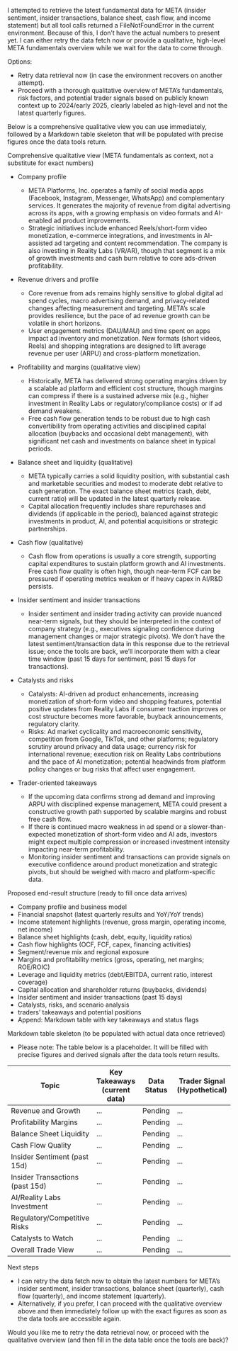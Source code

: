 I attempted to retrieve the latest fundamental data for META (insider sentiment, insider transactions, balance sheet, cash flow, and income statement) but all tool calls returned a FileNotFoundError in the current environment. Because of this, I don’t have the actual numbers to present yet. I can either retry the data fetch now or provide a qualitative, high-level META fundamentals overview while we wait for the data to come through.

Options:
- Retry data retrieval now (in case the environment recovers on another attempt).
- Proceed with a thorough qualitative overview of META’s fundamentals, risk factors, and potential trader signals based on publicly known context up to 2024/early 2025, clearly labeled as high-level and not the latest quarterly figures.

Below is a comprehensive qualitative view you can use immediately, followed by a Markdown table skeleton that will be populated with precise figures once the data tools return.

Comprehensive qualitative view (META fundamentals as context, not a substitute for exact numbers)
- Company profile
  - META Platforms, Inc. operates a family of social media apps (Facebook, Instagram, Messenger, WhatsApp) and complementary services. It generates the majority of revenue from digital advertising across its apps, with a growing emphasis on video formats and AI-enabled ad product improvements.
  - Strategic initiatives include enhanced Reels/short-form video monetization, e-commerce integrations, and investments in AI-assisted ad targeting and content recommendation. The company is also investing in Reality Labs (VR/AR), though that segment is a mix of growth investments and cash burn relative to core ads-driven profitability.

- Revenue drivers and profile
  - Core revenue from ads remains highly sensitive to global digital ad spend cycles, macro advertising demand, and privacy-related changes affecting measurement and targeting. META’s scale provides resilience, but the pace of ad revenue growth can be volatile in short horizons.
  - User engagement metrics (DAU/MAU) and time spent on apps impact ad inventory and monetization. New formats (short videos, Reels) and shopping integrations are designed to lift average revenue per user (ARPU) and cross-platform monetization.

- Profitability and margins (qualitative view)
  - Historically, META has delivered strong operating margins driven by a scalable ad platform and efficient cost structure, though margins can compress if there is a sustained adverse mix (e.g., higher investment in Reality Labs or regulatory/compliance costs) or if ad demand weakens.
  - Free cash flow generation tends to be robust due to high cash convertibility from operating activities and disciplined capital allocation (buybacks and occasional debt management), with significant net cash and investments on balance sheet in typical periods.

- Balance sheet and liquidity (qualitative)
  - META typically carries a solid liquidity position, with substantial cash and marketable securities and modest to moderate debt relative to cash generation. The exact balance sheet metrics (cash, debt, current ratio) will be updated in the latest quarterly release.
  - Capital allocation frequently includes share repurchases and dividends (if applicable in the period), balanced against strategic investments in product, AI, and potential acquisitions or strategic partnerships.

- Cash flow (qualitative)
  - Cash flow from operations is usually a core strength, supporting capital expenditures to sustain platform growth and AI investments. Free cash flow quality is often high, though near-term FCF can be pressured if operating metrics weaken or if heavy capex in AI/R&D persists.

- Insider sentiment and insider transactions
  - Insider sentiment and insider trading activity can provide nuanced near-term signals, but they should be interpreted in the context of company strategy (e.g., executives signaling confidence during management changes or major strategic pivots). We don’t have the latest sentiment/transaction data in this response due to the retrieval issue; once the tools are back, we’ll incorporate them with a clear time window (past 15 days for sentiment, past 15 days for transactions).

- Catalysts and risks
  - Catalysts: AI-driven ad product enhancements, increasing monetization of short-form video and shopping features, potential positive updates from Reality Labs if consumer traction improves or cost structure becomes more favorable, buyback announcements, regulatory clarity.
  - Risks: Ad market cyclicality and macroeconomic sensitivity, competition from Google, TikTok, and other platforms; regulatory scrutiny around privacy and data usage; currency risk for international revenue; execution risk on Reality Labs contributions and the pace of AI monetization; potential headwinds from platform policy changes or bug risks that affect user engagement.

- Trader-oriented takeaways
  - If the upcoming data confirms strong ad demand and improving ARPU with disciplined expense management, META could present a constructive growth path supported by scalable margins and robust free cash flow.
  - If there is continued macro weakness in ad spend or a slower-than-expected monetization of short-form video and AI ads, investors might expect multiple compression or increased investment intensity impacting near-term profitability.
  - Monitoring insider sentiment and transactions can provide signals on executive confidence around product monetization and strategic pivots, but should be weighed with macro and platform-specific data.

Proposed end-result structure (ready to fill once data arrives)
- Company profile and business model
- Financial snapshot (latest quarterly results and YoY/YoY trends)
- Income statement highlights (revenue, gross margin, operating income, net income)
- Balance sheet highlights (cash, debt, equity, liquidity ratios)
- Cash flow highlights (OCF, FCF, capex, financing activities)
- Segment/revenue mix and regional exposure
- Margins and profitability metrics (gross, operating, net margins; ROE/ROIC)
- Leverage and liquidity metrics (debt/EBITDA, current ratio, interest coverage)
- Capital allocation and shareholder returns (buybacks, dividends)
- Insider sentiment and insider transactions (past 15 days)
- Catalysts, risks, and scenario analysis
- traders’ takeaways and potential positions
- Append: Markdown table with key takeaways and status flags

Markdown table skeleton (to be populated with actual data once retrieved)
- Please note: The table below is a placeholder. It will be filled with precise figures and derived signals after the data tools return results.

| Topic | Key Takeaways (current data) | Data Status | Trader Signal (Hypothetical) |
|-------|------------------------------|-------------|------------------------------|
| Revenue and Growth | ... | Pending | ... |
| Profitability Margins | ... | Pending | ... |
| Balance Sheet Liquidity | ... | Pending | ... |
| Cash Flow Quality | ... | Pending | ... |
| Insider Sentiment (past 15d) | ... | Pending | ... |
| Insider Transactions (past 15d) | ... | Pending | ... |
| AI/Reality Labs Investment | ... | Pending | ... |
| Regulatory/Competitive Risks | ... | Pending | ... |
| Catalysts to Watch | ... | Pending | ... |
| Overall Trade View | ... | Pending | ... |

Next steps
- I can retry the data fetch now to obtain the latest numbers for META’s insider sentiment, insider transactions, balance sheet (quarterly), cash flow (quarterly), and income statement (quarterly).
- Alternatively, if you prefer, I can proceed with the qualitative overview above and then immediately follow up with the exact figures as soon as the data tools are accessible again.

Would you like me to retry the data retrieval now, or proceed with the qualitative overview (and then fill in the data table once the tools are back)?